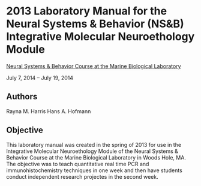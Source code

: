 # 2013 Laboratory Manual for the Neural Systems & Behavior (NS&B) Integrative Molecular Neuroethology Module

[Neural Systems & Behavior Course at the Marine Biological Laboratory](http://www.mbl.edu/nsb/)

July 7, 2014 – July 19, 2014

## Authors
Rayna M. Harris 
Hans A. Hofmann

## Objective
This laboratory manual was created in the spring of 2013 for use in the Integrative Molecular Neuroethology Module of the  Neural Systems & Behavior Course at the Marine Biological Laboratory in Woods Hole, MA. The objective was to teach quantitative real time PCR and immunohistochemistry techniques in one week and then have students conduct independent research projectes in the second week. 